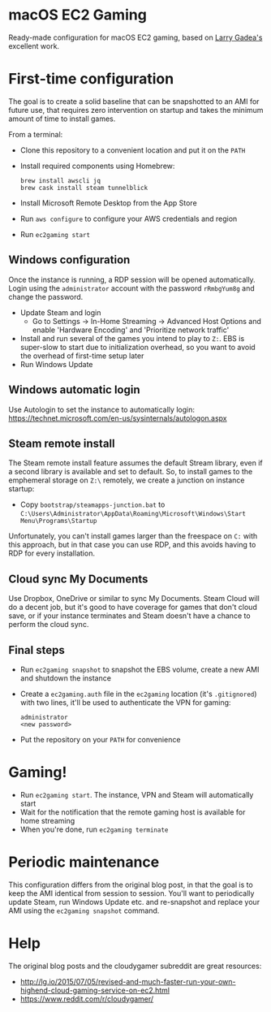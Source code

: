 # macOS EC2 Gaming

Ready-made configuration for macOS EC2 gaming, based on [Larry Gadea's](http://lg.io/) excellent work.

# First-time configuration

The goal is to create a solid baseline that can be snapshotted to an AMI for future use, that requires zero intervention on startup and takes the minimum amount of time to install games.

From a terminal:

- Clone this repository to a convenient location and put it on the `PATH`
- Install required components using Homebrew:

    ```
    brew install awscli jq
    brew cask install steam tunnelblick
    ```

- Install Microsoft Remote Desktop from the App Store
- Run `aws configure` to configure your AWS credentials and region
- Run `ec2gaming start`

## Windows configuration

Once the instance is running, a RDP session will be opened automatically. Login using the `administrator` account with the password `rRmbgYum8g` and change the password.

- Update Steam and login
    - Go to Settings -> In-Home Streaming -> Advanced Host Options and enable 'Hardware Encoding' and 'Prioritize network traffic'
- Install and run several of the games you intend to play to `Z:`. EBS is super-slow to start due to initialization overhead, so you want to avoid the overhead of first-time setup later
- Run Windows Update

## Windows automatic login

Use Autologin to set the instance to automatically login: https://technet.microsoft.com/en-us/sysinternals/autologon.aspx

## Steam remote install

The Steam remote install feature assumes the default Stream library, even if a second library is available and set to default. So, to install games to the emphemeral storage on `Z:\` remotely, we create a junction on instance startup:

- Copy `bootstrap/steamapps-junction.bat` to `C:\Users\Administrator\AppData\Roaming\Microsoft\Windows\Start Menu\Programs\Startup`

Unfortunately, you can't install games larger than the freespace on `C:` with this approach, but in that case you can use RDP, and this avoids having to RDP for every installation.

## Cloud sync My Documents

Use Dropbox, OneDrive or similar to sync My Documents. Steam Cloud will do a decent job, but it's good to have coverage for games that don't cloud save, or if your instance terminates and Steam doesn't have a chance to perform the cloud sync.

## Final steps

- Run `ec2gaming snapshot` to snapshot the EBS volume, create a new AMI and shutdown the instance
- Create a `ec2gaming.auth` file in the `ec2gaming` location (it's `.gitignored`) with two lines, it'll be used to authenticate the VPN for gaming:

    ```
    administrator
    <new password>
    ```

- Put the repository on your `PATH` for convenience

# Gaming!

- Run `ec2gaming start`. The instance, VPN and Steam will automatically start
- Wait for the notification that the remote gaming host is available for home streaming
- When you're done, run `ec2gaming terminate`

# Periodic maintenance

This configuration differs from the original blog post, in that the goal is to keep the AMI identical from session to session. You'll want to periodically update Steam, run Windows Update etc. and re-snapshot and replace your AMI using the `ec2gaming snapshot` command.

# Help

The original blog posts and the cloudygamer subreddit are great resources:

- http://lg.io/2015/07/05/revised-and-much-faster-run-your-own-highend-cloud-gaming-service-on-ec2.html
- https://www.reddit.com/r/cloudygamer/
